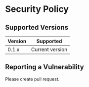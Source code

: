# Security Policy

## Supported Versions

| Version | Supported          |
| ------- | ------------------ |
| 0.1.x   | Current version    |

## Reporting a Vulnerability

Please create pull request.
